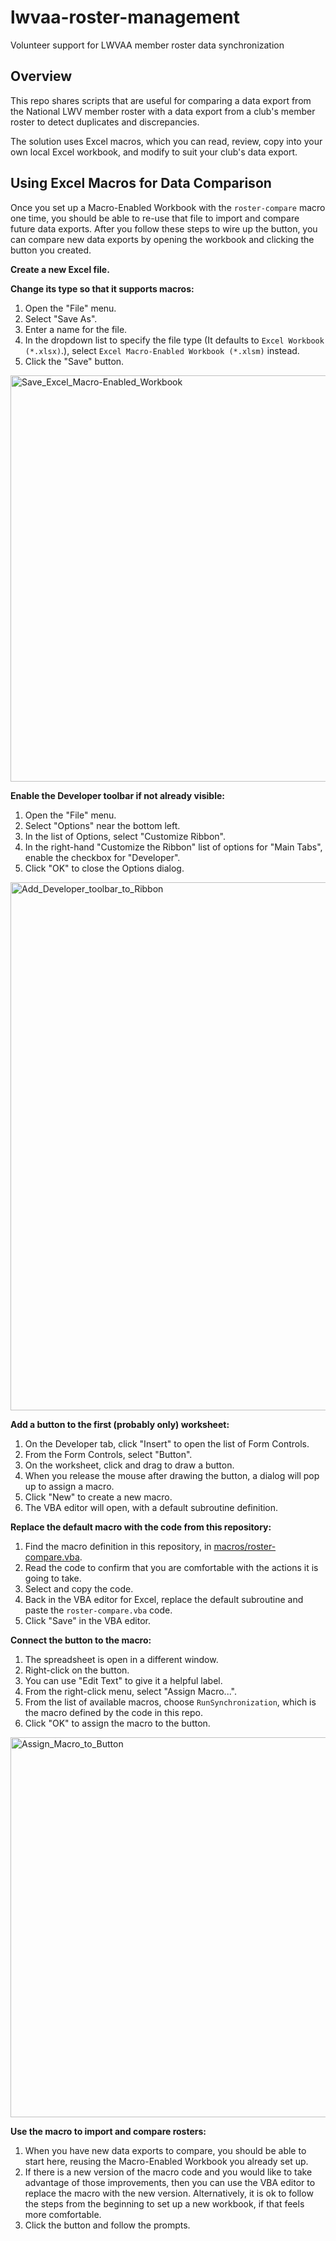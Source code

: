 # lwvaa-roster-management
Volunteer support for LWVAA member roster data synchronization

## Overview

This repo shares scripts that are useful for comparing a data export from the National LWV member roster with a data export from a club's member roster to detect duplicates and discrepancies.

The solution uses Excel macros, which you can read, review, copy into your own local Excel workbook, and modify to suit your club's data export.

## Using Excel Macros for Data Comparison

Once you set up a Macro-Enabled Workbook with the `roster-compare` macro one time, you should be able to re-use that file to import and compare future data exports. After you follow these steps to wire up the button, you can compare new data exports by opening the workbook and clicking the button you created.


**Create a new Excel file.**

**Change its type so that it supports macros:**
1. Open the "File" menu.
2. Select "Save As".
3. Enter a name for the file.
4. In the dropdown list to specify the file type (It defaults to `Excel Workbook (*.xlsx)`.), select `Excel Macro-Enabled Workbook (*.xlsm)` instead.
5. Click the "Save" button.
<img width="1611" height="650" alt="Save_Excel_Macro-Enabled_Workbook" src="https://github.com/user-attachments/assets/4a324946-416f-46d3-88e6-2fe581a6c2f2" />


**Enable the Developer toolbar if not already visible:**
1. Open the "File" menu.
2. Select "Options" near the bottom left.
3. In the list of Options, select "Customize Ribbon".
4. In the right-hand "Customize the Ribbon" list of options for "Main Tabs", enable the checkbox for "Developer".
5. Click "OK" to close the Options dialog.
<img width="1032" height="845" alt="Add_Developer_toolbar_to_Ribbon" src="https://github.com/user-attachments/assets/e2f9b17d-b696-4bf1-ba4e-7aa3cf2ab58d" />


**Add a button to the first (probably only) worksheet:**
1. On the Developer tab, click "Insert" to open the list of Form Controls.
2. From the Form Controls, select "Button".
3. On the worksheet, click and drag to draw a button.
4. When you release the mouse after drawing the button, a dialog will pop up to assign a macro.
5. Click "New" to create a new macro.
6. The VBA editor will open, with a default subroutine definition.

**Replace the default macro with the code from this repository:**
1. Find the macro definition in this repository, in [macros/roster-compare.vba](./macros/roster-compare.vba).
2. Read the code to confirm that you are comfortable with the actions it is going to take.
3. Select and copy the code.
4. Back in the VBA editor for Excel, replace the default subroutine and paste the `roster-compare.vba` code.
5. Click "Save" in the VBA editor.

**Connect the button to the macro:**
1. The spreadsheet is open in a different window.
2. Right-click on the button.
3. You can use "Edit Text" to give it a helpful label.
4. From the right-click menu, select "Assign Macro...".
5. From the list of available macros, choose `RunSynchronization`, which is the macro defined by the code in this repo.
6. Click "OK" to assign the macro to the button.
<img width="775" height="608" alt="Assign_Macro_to_Button" src="https://github.com/user-attachments/assets/d55cef02-a187-41e0-b0d0-15ba4895ebc4" />

**Use the macro to import and compare rosters:**
1. When you have new data exports to compare, you should be able to start here, reusing the Macro-Enabled Workbook you already set up.
2. If there is a new version of the macro code and you would like to take advantage of those improvements, then you can use the VBA editor to replace the macro with the new version. Alternatively, it is ok to follow the steps from the beginning to set up a new workbook, if that feels more comfortable.
3. Click the button and follow the prompts.
